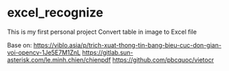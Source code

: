 # excel_recognize
This is my first personal project
Convert table in image to Excel file

Base on:
  https://viblo.asia/p/trich-xuat-thong-tin-bang-bieu-cuc-don-gian-voi-opencv-1Je5E7M1ZnL
  https://gitlab.sun-asterisk.com/le.minh.chien/chienpdf
  https://github.com/pbcquoc/vietocr
